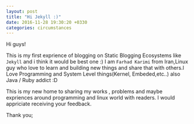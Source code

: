 ```yaml
---
layout: post
title: "Hi Jekyll :)"
date: 2016-11-28 19:30:20 +0330
categories: circumstances
---
```

Hi guys!

This is my first exprience of blogging on Static Blogging Ecosystems like `Jekyll` and i think it would be best one :)
I am `Farhad Karimi` from Iran,Linux guy who love to learn and building new things and share that with others.I Love Programming 
and System Level things(Kernel, Embeded,etc..) also Java / Ruby addict :D

This is my new home to sharing my works , problems and maybe expriences around programming and linux world with readers.
I would appriciate receiving your feedback.

Thank you;
